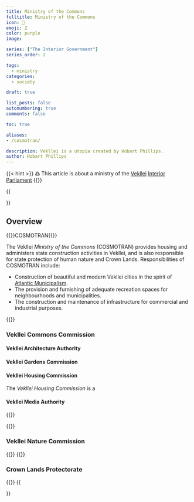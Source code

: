 ```yaml
---
title: Ministry of the Commons
fulltitle: Ministry of the Commons
icon: 🏡
emoji: Ζ
color: purple
image: 

series: ["The Interior Government"]
series_order: 2

tags: 
  - ministry
categories:
  - society

draft: true

list_posts: false
autonumbering: true
comments: false

toc: true

aliases:
- /cosmotran/

description: Vekllei is a utopia created by Hobart Phillips.
author: Hobart Phillips
---
```

{{< hint >}}
߷ This article is about a ministry of the [Vekllei](/utopia/vekllei/) [Interior Parliament](/utopia/society/state/government/interior/)
{{</hint>}}

{{<section>}}
## Overview
{{<boxtag teal>}}COSMOTRAN{{</boxtag>}}

The Vekllei *Ministry of the Commons* (COSMOTRAN) provides housing and administers state construction activities in Vekllei, and is also responsible for state protection of human nature and Crown Lands. Responsibilities of COSMOTRAN include:

* Construction of beautiful and modern Vekllei cities in the spirit of [Atlantic Municipalism](/utopia/vekllei/#atlantic-municipalism).
* The provision and furnishing of adequate recreation spaces for neighbourhoods and municipalities.
* The construction and maintenance of infrastructure for commercial and industrial purposes.




{{<outline>}}
### Vekllei Commons Commission

#### Vekllei Architecture Authority

#### Vekllei Gardens Commission

#### Vekllei Housing Commission

The *Vekllei Housing Commission* is a 

#### Vekllei Media Authority
{{</outline>}}

{{<outline>}}
### Vekllei Nature Commission
{{</outline>}}
{{<outline>}}
### Crown Lands Protectorate
{{</outline>}}
{{</section>}}